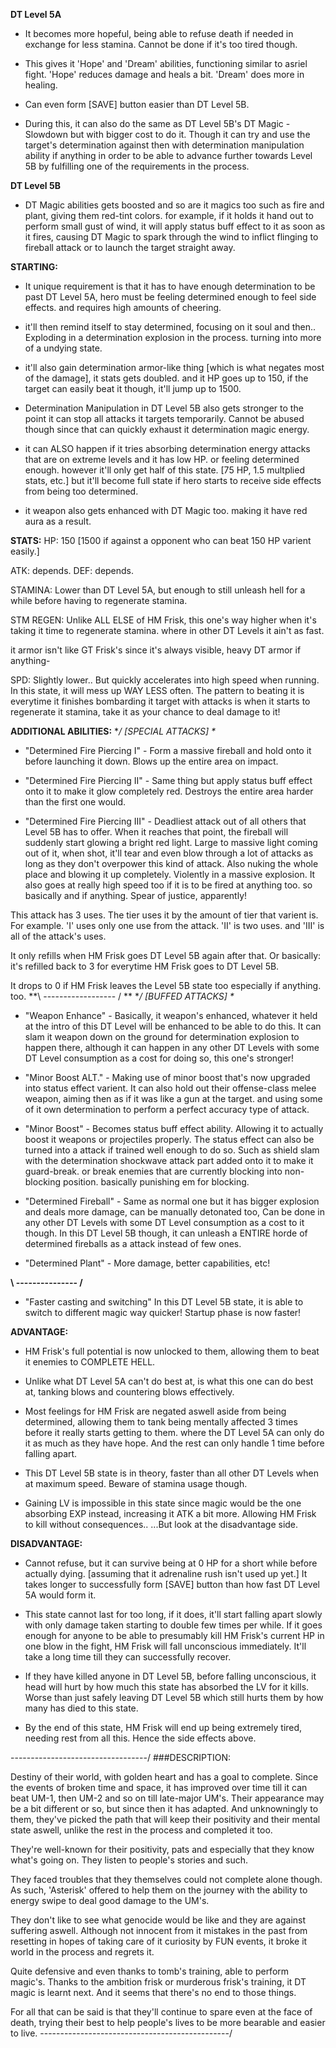 **DT Level 5A**

- It becomes more hopeful, being able to refuse death if needed in exchange for less stamina. Cannot be done if it's too tired though.

- This gives it 'Hope' and 'Dream' abilities, functioning similar to asriel fight. 'Hope' reduces damage and heals a bit. 'Dream' does more in healing. 

- Can even form [SAVE] button easier than DT Level 5B.

- During this, it can also do the same as DT Level 5B's DT Magic - Slowdown but with bigger cost to do it. Though it can try and use the target's determination against then with determination manipulation ability if anything in order to be able to advance further towards Level 5B by fulfilling one of the requirements in the process. 

**DT Level 5B**

- DT Magic abilities gets boosted and so are it magics too such as fire and plant, giving them red-tint colors.
for example, if it holds it hand out to perform small gust of wind, it will apply status buff effect to it as soon as it fires, causing DT Magic to spark through the wind to inflict flinging to fireball attack or to launch the target straight away.

**STARTING:**

- It unique requirement is that it has to have enough determination to be past DT Level 5A, hero must be feeling determined enough to feel side effects. and requires high amounts of cheering.

- it'll then remind itself to stay determined, focusing on it soul and then.. Exploding in a determination explosion in the process.
turning into more of a undying state.

- it'll also gain determination armor-like thing [which is what negates most of the damage], it stats gets doubled. and it HP goes up to 150, if the target can easily beat it though, it'll jump up to 1500.

- Determination Manipulation in DT Level 5B also gets stronger to the point it can stop all attacks it targets temporarily. Cannot be abused though since that can quickly exhaust it determination magic energy. 

- it can ALSO happen if it tries absorbing determination energy attacks that are on extreme levels and it has low HP. or feeling determined enough. however it'll only get half of this state. [75 HP, 1.5 multplied stats, etc.]
but it'll become full state if hero starts to receive side effects from being too determined.

- it weapon also gets enhanced with DT Magic too. making it have red aura as a result.

**STATS:**
HP: 150 [1500 if against a opponent who can beat 150 HP varient easily.]

ATK: depends.
DEF: depends.

STAMINA: Lower than DT Level 5A, but enough to still unleash hell for a while before having to regenerate stamina.

STM REGEN: Unlike ALL ELSE of HM Frisk, this one's way higher when it's taking it time to regenerate stamina. where in other DT Levels it ain't as fast.

it armor isn't like GT Frisk's since it's always visible, heavy DT armor if anything-

SPD: Slightly lower.. But quickly accelerates into high speed when running.
In this state, it will mess up WAY LESS often. The pattern to beating it is everytime it finishes bombarding it target with attacks is when it starts to regenerate it stamina, take it as your chance to deal damage to it! 

**ADDITIONAL ABILITIES:**
**/ [SPECIAL ATTACKS] \**

- "Determined Fire Piercing I" -
Form a massive fireball and hold onto it before launching it down. Blows up the entire area on impact.

- "Determined Fire Piercing II" -
Same thing but apply status buff effect onto it to make it glow completely red. Destroys the entire area harder than the first one would.

- "Determined Fire Piercing III" -
Deadliest attack out of all others that Level 5B has to offer. When it reaches that point, the fireball will suddenly start glowing a bright red light. Large to massive light coming out of it, when shot, it'll tear and even blow through a lot of attacks as long as they don't overpower this kind of attack. Also nuking the whole place and blowing it up completely. Violently in a massive explosion. It also goes at really high speed too if it is to be fired at anything too. so basically and if anything. Spear of justice, apparently!

This attack has 3 uses. The tier uses it by the amount of tier that varient is. For example. 'I' uses only one use from the attack. 'II' is two uses. and 'III' is all of the attack's uses.

It only refills when HM Frisk goes DT Level 5B again after that. Or basically: it's refilled back to 3 for everytime HM Frisk goes to DT Level 5B.

It drops to 0 if HM Frisk leaves the Level 5B state too especially if anything. too.
**\ ------------------ / **
**/ [BUFFED ATTACKS] \**

- "Weapon Enhance" -
Basically, it weapon's enhanced, whatever it held at the intro of this DT Level will be enhanced to be able to do this.
It can slam it weapon down on the ground for determination explosion to happen there, although it can happen in any other DT Levels with some DT Level consumption as a cost for doing so, this one's stronger!

- "Minor Boost ALT." -
Making use of minor boost that's now upgraded into status effect varient. It can also hold out their offense-class melee weapon, aiming then as if it was like a gun at the target. and using some of it own determination to perform a perfect accuracy type of attack.

- "Minor Boost" -
Becomes status buff effect ability. Allowing it to actually boost it weapons or projectiles properly.
The status effect can also be turned into a attack if trained well enough to do so. Such as shield slam with the determination shockwave attack part added onto it to make it guard-break. or break enemies that are currently blocking into non-blocking position. basically punishing em for blocking. 

- "Determined Fireball" -
Same as normal one but it has bigger explosion and deals more damage, can be manually detonated too, Can be done in any other DT Levels with some DT Level consumption as a cost to it though. In this DT Level 5B though, it can unleash a ENTIRE horde of determined fireballs as a attack instead of few ones. 

- "Determined Plant" -
More damage, better capabilities, etc!

**\ --------------- /**

- "Faster casting and switching"
In this DT Level 5B state, it is able to switch to different magic way quicker! Startup phase is now faster!

**ADVANTAGE:**

- HM Frisk's full potential is now unlocked to them, allowing them to beat it enemies to COMPLETE HELL.

- Unlike what DT Level 5A can't do best at, is what this one can do best at, tanking blows and countering blows effectively.

- Most feelings for HM Frisk are negated aswell aside from being determined, allowing them to tank being mentally affected 3 times before it really starts getting to them. where the DT Level 5A can only do it as much as they have hope. And the rest can only handle 1 time before falling apart.

- This DT Level 5B state is in theory, faster than all other DT Levels when at maximum speed. Beware of stamina usage though.

- Gaining LV is impossible in this state since magic would be the one absorbing EXP instead, increasing it ATK a bit more. Allowing HM Frisk to kill without consequences.. ...But look at the disadvantage side.

**DISADVANTAGE:**

- Cannot refuse, but it can survive being at 0 HP for a short while before actually dying. [assuming that it adrenaline rush isn't used up yet.]
It takes longer to successfully form [SAVE] button than how fast DT Level 5A would form it.

- This state cannot last for too long, if it does, it'll start falling apart slowly with only damage taken starting to double few times per while.
If it goes enough for anyone to be able to presumably kill HM Frisk's current HP in one blow in the fight, HM Frisk will fall unconscious immediately. It'll take a long time till they can successfully recover.

- If they have killed anyone in DT Level 5B, before falling unconscious, it head will hurt by how much this state has absorbed the LV for it kills. Worse than just safely leaving DT Level 5B which still hurts them by how many has died to this state.

- By the end of this state, HM Frisk will end up being extremely tired, needing rest from all this. Hence the side effects above. 

\----------------------------------/
###DESCRIPTION:

Destiny of their world, with golden heart and has a goal to complete. Since the events of broken time and space, it has improved over time till it can beat UM-1, then UM-2 and so on till late-major UM's. Their appearance may be a bit different or so, but since then it has adapted. And unknowningly to them, they've picked the path that will keep their positivity and their mental state aswell, unlike the rest in the process and completed it too.

They're well-known for their positivity, pats and especially that they know what's going on. They listen to people's stories and such.

They faced troubles that they themselves could not complete alone though. As such, 'Asterisk' offered to help them on the journey with the ability to energy swipe to deal good damage to the UM's.

They don't like to see what genocide would be like and they are against suffering aswell. Although not innocent from it mistakes in the past from resetting in hopes of taking care of it curiosity by FUN events, it broke it world in the process and regrets it.

Quite defensive and even thanks to tomb's training, able to perform magic's. Thanks to the ambition frisk or murderous frisk's training, it DT magic is learnt next. And it seems that there's no end to those things.

For all that can be said is that they'll continue to spare even at the face of death, trying their best to help people's lives to be more bearable and easier to live.
\-----------------------------------------------/ 
